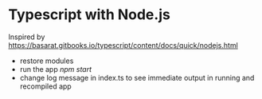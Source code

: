 # Typescript with Node.js

Inspired by https://basarat.gitbooks.io/typescript/content/docs/quick/nodejs.html

* restore modules
* run the app *npm start*
* change log message in index.ts to see immediate output in running and recompiled app

